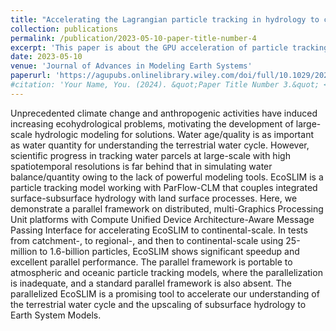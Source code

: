 ```yaml
---
title: "Accelerating the Lagrangian particle tracking in hydrology to continental-scale"
collection: publications
permalink: /publication/2023-05-10-paper-title-number-4
excerpt: 'This paper is about the GPU acceleration of particle tracking.'
date: 2023-05-10
venue: 'Journal of Advances in Modeling Earth Systems'
paperurl: 'https://agupubs.onlinelibrary.wiley.com/doi/full/10.1029/2022MS003507'
#citation: 'Your Name, You. (2024). &quot;Paper Title Number 3.&quot; <i>GitHub Journal of Bugs</i>. 1(3).'
---
```


Unprecedented climate change and anthropogenic activities have induced increasing ecohydrological problems, motivating the development of large-scale hydrologic modeling for solutions. Water age/quality is as important as water quantity for understanding the terrestrial water cycle. However, scientific progress in tracking water parcels at large-scale with high spatiotemporal resolutions is far behind that in simulating water balance/quantity owing to the lack of powerful modeling tools. EcoSLIM is a particle tracking model working with ParFlow-CLM that couples integrated surface-subsurface hydrology with land surface processes. Here, we demonstrate a parallel framework on distributed, multi-Graphics Processing Unit platforms with Compute Unified Device Architecture-Aware Message Passing Interface for accelerating EcoSLIM to continental-scale. In tests from catchment-, to regional-, and then to continental-scale using 25-million to 1.6-billion particles, EcoSLIM shows significant speedup and excellent parallel performance. The parallel framework is portable to atmospheric and oceanic particle tracking models, where the parallelization is inadequate, and a standard parallel framework is also absent. The parallelized EcoSLIM is a promising tool to accelerate our understanding of the terrestrial water cycle and the upscaling of subsurface hydrology to Earth System Models.

